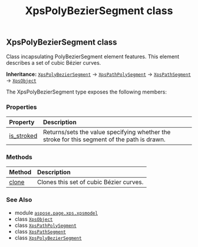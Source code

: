 ﻿---
title: XpsPolyBezierSegment class
second_title: Aspose.Page for Python via .NET API References
description: 
type: docs
weight: 300
url: /python-net/aspose.page.xps.xpsmodel/xpspolybeziersegment/
is_root: false
---

## XpsPolyBezierSegment class

Class incapsulating PolyBezierSegment element features.
This element describes a set of cubic Bézier curves.



**Inheritance:** [`XpsPolyBezierSegment`](/page/python-net/aspose.page.xps.xpsmodel/xpspolybeziersegment) → 
[`XpsPathPolySegment`](/page/python-net/aspose.page.xps.xpsmodel/xpspathpolysegment) → 
[`XpsPathSegment`](/page/python-net/aspose.page.xps.xpsmodel/xpspathsegment) → 
[`XpsObject`](/page/python-net/aspose.page.xps.xpsmodel/xpsobject)



The XpsPolyBezierSegment type exposes the following members:

### Properties
| Property | Description |
| :- | :- |
| [is_stroked](/page/python-net/aspose.page.xps.xpsmodel/xpspolybeziersegment/is_stroked) | Returns/sets the value specifying whether the stroke for this segment of the path is drawn. |


### Methods
| Method | Description |
| :- | :- |
| [clone](/page/python-net/aspose.page.xps.xpsmodel/xpspolybeziersegment/clone/#) | Clones this set of cubic Bézier curves. |



### See Also
* module [`aspose.page.xps.xpsmodel`](..)
* class [`XpsObject`](/page/python-net/aspose.page.xps.xpsmodel/xpsobject)
* class [`XpsPathPolySegment`](/page/python-net/aspose.page.xps.xpsmodel/xpspathpolysegment)
* class [`XpsPathSegment`](/page/python-net/aspose.page.xps.xpsmodel/xpspathsegment)
* class [`XpsPolyBezierSegment`](/page/python-net/aspose.page.xps.xpsmodel/xpspolybeziersegment)
